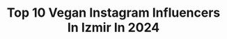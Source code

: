 ---
title: Top 10 Vegan Instagram Influencers In Izmir In 2024
description: >-
  Find top vegan Instagram influencers in Izmir in 2024. Most popular hashtags: #izmir #vegan #istanbul #reels.
platform: Instagram
hits: 14
text_top: Discover the top-rated Instagram influencers on inBeat.
text_bottom: inBeat holds 14 Instagram influencers like this in Izmir, Turkey for you to connect with.
profiles:
  - username: "figenyilmazwellness"
    fullname: >-
      Figen Yılmaz
    bio: >-
      @figenyilmazacademy 🍀Mutlu Kadınlar,Mutlu Yarınlar 👩🏻‍🎓Akademisyen 🏃🏻‍♀️Spor Bil. ve Egz.Uzmanı 🏅Başkent Üniv. Yaşam Koçu ⚕️Tıbbi Beslenme Danışmanı
    location: "Turkey"
    followers: 592505
    engagement: 58
    commentsToLikes: 0.047177
    id: ck9hbc8ndg8tn0j786fyvhnqt
    verified: false
    hashtags: "#incir, #antiaging, #istanbul, #kiloverme"
  - username: "endamdan"
    fullname: >-
      Endam Orçun
    bio: >-
      📍İzmir 💄Beauty | Makeup | Lifestyle 💌 endamorcun@gmail.com 👩🏻‍🔬PAU Chemical Engineering
    location: "Turkey"
    followers: 12558
    engagement: 532
    commentsToLikes: 0.127425
    id: ck600ropde50v0i14a6pfhv9w
    verified: false
    hashtags: "#avonturkiye, #niacinamide, #avon, #gold"
  - username: "koksalfndk"
    fullname: >-
      Köksal Fındık
    bio: >-
      Guitarist at @avcikoray #vegan 🌱
    location: "Turkey"
    followers: 16742
    engagement: 732
    commentsToLikes: 0.031664
    id: ck5cgb4boohnp0i11t5epwmhf
    verified: false
    hashtags: "#australia, #amsterdam, #korayavci, #stage"
  - username: "plaza.insani.mutfakta"
    fullname: >-
      Yemek Tarifi | Sedefnaz Yaşar
    bio: >-
      "Çünkü zor olsa ben yapmam!" 🥘 Hızlı ve kolay tarifler 📚"Plaza İnsanı Mutfakta" kitabı yazarı 🏠 İzmir 💌 Marka ve atölye işbirlikleri için DM ve email
    location: "Turkey"
    followers: 49137
    engagement: 167
    commentsToLikes: 0.068987
    id: ckaoxndyxdzrr0i78t6l3rlf2
    verified: false
    hashtags: "#hautescuisines, #mezze, #reklam, #sa"
  - username: "tahaduymazz"
    fullname: >-
      Taha Duymaz
    bio: >-
      Reklam Ve iş birlikleri 👇 📩 kazimkaraoglu@kanguruyapim.com WhatsApp iletişim 0541 655 08 27
    location: "Turkey"
    followers: 1213359
    engagement: 470
    commentsToLikes: 0.026439
    id: clnrbf6gpctom0j08t205n8uv
    verified: false
    hashtags: "#reelsvideo, #qatar, #turkey, #ankara"
  - username: "safak_kural_official"
    fullname: >-
      Safak Kural
    bio: >-
      Multi Award Winner Lifestyle Influencer 20 + Years Retail Proffessionel ✈️ 25 + Countries Visual Merchandising Manager International Experience
    location: "Turkey"
    followers: 341745
    engagement: 333
    commentsToLikes: 0.058733
    id: ck14hi428af7m0i190k8ya8ql
    verified: true
    hashtags: "#riyadhseason, #kuwaitcity, #kuwaitfashion, #ke"
  - username: "dilarademirle"
    fullname: >-
      Dilara Demir
    bio: >-
      🌟Egzersiz, Pratik tarifler 📩 işbirlikleri, Online ders için dilarademir119@gmail.com
    location: "Turkey"
    followers: 230794
    engagement: 116
    commentsToLikes: 0.015566
    id: ck8t09hz9raiu0j78lv4vxhe9
    verified: false
    hashtags: "#diyetyemekleri, #ara, #diyettarifler, #reels"
  - username: "guzelgezdik"
    fullname: >-
      Altuğ Tekin
    bio: >-
      👨‍✈️ Drone Pilot 🧚‍♂️ Dji Mavic Pro II 🎮 FPV iflight Nazgul 🎥 Canon R 📺 Insta360 & Gopro 🌍 Turkey @fpvcinewhoop @techdroneleague
    location: "Turkey"
    followers: 79351
    engagement: 87
    commentsToLikes: 0.023092
    id: ck14i294eda1e0i19shy1e92d
    verified: false
    hashtags: "#ig, #travelphotography, #artvin, #travel"
  - username: "chefaydinoglu__official"
    fullname: >-
      Aydın Aydınoğlu
    bio: >-
      Eğitim ve danışmanlık için DM den ulaşabilirsiniz.🎂🇹🇷 AU PROCHAİN...AUX SOUVAİN... FIRST NEVER FOLLOW
    location: "Turkey"
    followers: 20349
    engagement: 473
    commentsToLikes: 0.026537
    id: ck14irx7ngww40i19ka7fo192
    verified: false
    hashtags: "#vizyonumuzbelli, #toptags, #sweettooth, #foodie"
  - username: "umaygur"
    fullname: >-
      Umay Gür
    bio: >-
      ⏳ stj.diyetisyen 💌 infoumaygur@gmail.com 🎥 son video👇🏼
    location: "Turkey"
    followers: 55791
    engagement: 135
    commentsToLikes: 0.049786
    id: ck5q9yglcdn9p0i117b5qgx5h
    verified: false
    hashtags: "#kes, #healthy, #breakfast, #reels"
---